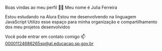 Boas vindas ao meu perfil 💙💙
Meu nome é Julia Ferreira

Estou estudando na Alura
Estou me desenvolvendo na linguagem JavaScript
Utilizo esse espaço para minha organização e compartilhamento dos meu projetos desenvolvidos

Você pode entrar em contato comigo 📫
00001124686265sp@al.educacao.sp.gov.br




